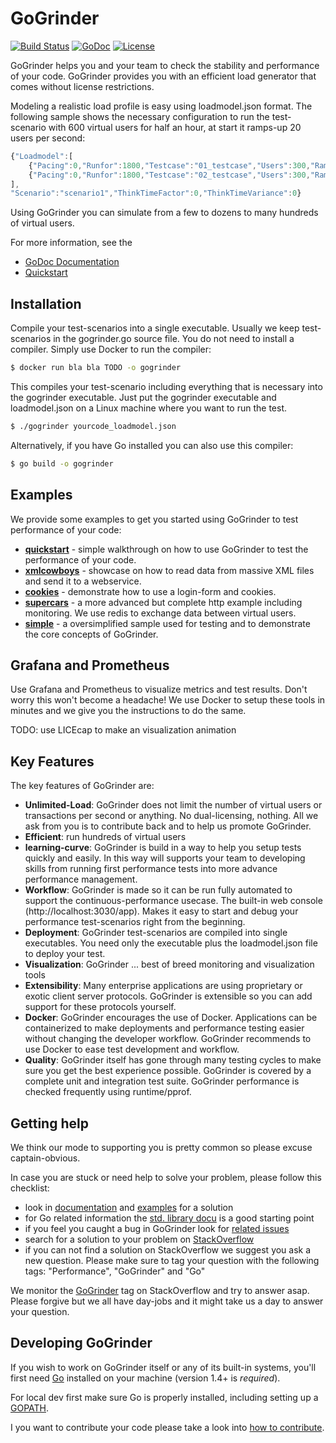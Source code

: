 GoGrinder
==============

[![Build Status](https://drone.io/github.com/finklabs/GoGrinder/status.png)](https://drone.io/github.com/finklabs/GoGrinder/latest)
[![GoDoc](https://godoc.org/github.com/finklabs/GoGrinder?status.svg)](https://godoc.org/github.com/finklabs/GoGrinder/gogrinder)
[![License](http://img.shields.io/badge/license-MIT-yellowgreen.svg)](MIT_LICENSE)

GoGrinder helps you and your team to check the stability and performance of your code. GoGrinder provides you with an efficient load generator that comes without license restrictions.

Modeling a realistic load profile is easy using loadmodel.json format. The following sample shows the necessary configuration to run the test-scenario with 600 virtual users for half an hour, at start it ramps-up 20 users per second:

```javascript
{"Loadmodel":[
	{"Pacing":0,"Runfor":1800,"Testcase":"01_testcase","Users":300,"Rampup":0.1},
	{"Pacing":0,"Runfor":1800,"Testcase":"02_testcase","Users":300,"Rampup":0.1}
],
"Scenario":"scenario1","ThinkTimeFactor":0,"ThinkTimeVariance":0}
```

Using GoGrinder you can simulate from a few to dozens to many hundreds of virtual users.

For more information, see the

* [GoDoc Documentation](https://godoc.org/github.com/finklabs/GoGrinder/gogrinder)
* [Quickstart](docu/quickstart.md)


## Installation

Compile your test-scenarios into a single executable. Usually we keep test-scenarios in the gogrinder.go source file. You do not need to install a compiler. Simply use Docker to run the compiler:

```sh
$ docker run bla bla TODO -o gogrinder
```

This compiles your test-scenario including everything that is necessary into the gogrinder executable. Just put the gogrinder executable and loadmodel.json on a Linux machine where you want to run the test.

```sh
$ ./gogrinder yourcode_loadmodel.json
```

Alternatively, if you have Go installed you can also use this compiler:

```sh
$ go build -o gogrinder
```


## Examples

We provide some examples to get you started using GoGrinder to test performance of your code:

* [**quickstart**](examples/quickstart/) - simple walkthrough on how to use GoGrinder to test the performance of your code.
* [**xmlcowboys**](examples/xmlcowboys/) - showcase on how to read data from massive XML files and send it to a webservice.
* [**cookies**](examples/cookies/) - demonstrate how to use a login-form and cookies.
* [**supercars**](examples/supercars/) - a more advanced but complete http example including monitoring. We use redis to exchange data between virtual users.
* [**simple**](examples/simple/) - a oversimplified sample used for testing and to demonstrate the core concepts of GoGrinder.


## Grafana and Prometheus

Use Grafana and Prometheus to visualize metrics and test results. Don't worry this won't become a headache! We use Docker to setup these tools in minutes and we give you the instructions to do the same.

TODO: use LICEcap to make an visualization animation


## Key Features

The key features of GoGrinder are:

* **Unlimited-Load**: GoGrinder does not limit the number of virtual users or transactions per second or anything. No dual-licensing, nothing. All we ask from you is to contribute back and to help us promote GoGrinder. 
* **Efficient**: run hundreds of virtual users
* **learning-curve**: GoGrinder is build in a way to help you setup tests quickly and easily. In this way will supports your team to developing skills from running first performance tests into more advance performance management. 
* **Workflow**: GoGrinder is made so it can be run fully automated to support the continuous-performance usecase. The built-in web console (http://localhost:3030/app). Makes it easy to start and debug your performance test-scenarios right from the beginning.
* **Deployment**: GoGrinder test-scenarios are compiled into single executables. You need only the executable plus the loadmodel.json file to deploy your test.
* **Visualization**: GoGrinder ... best of breed monitoring and visualization tools
* **Extensibility**: Many enterprise applications are using proprietary or exotic client server protocols. GoGrinder is extensible so you can add support for these protocols yourself.
* **Docker**: GoGrinder encourages the use of Docker. Applications can be containerized
  to make deployments and performance testing easier without changing the developer
  workflow. GoGrinder recommends to use Docker to ease test development and workflow.
* **Quality**: GoGrinder itself has gone through many testing cycles to make sure you get the best experience possible. GoGrinder is covered by a complete unit and integration test suite. GoGrinder performance is checked frequently using runtime/pprof.


## Getting help

We think our mode to supporting you is pretty common so please excuse captain-obvious.

In case you are stuck or need help to solve your problem, please follow this checklist:

* look in [documentation](docu/) and [examples](examples/) for a solution
* for Go related information the [std. library docu](https://golang.org/pkg/net/http/) is a good starting point
* if you feel you caught a bug in GoGrinder look for [related issues](https://github.com/finklabs/GoGrinder/issues)
* search for a solution to your problem on [StackOverflow](http://stackoverflow.com/questions/tagged/gogrinder)
* if you can not find a solution on StackOverflow we suggest you ask a new question. Please make sure to tag your question with the following tags: "Performance", "GoGrinder" and "Go"

We monitor the [GoGrinder](http://stackoverflow.com/questions/tagged/gogrinder) tag on StackOverflow and try to answer asap. Please forgive but we all have day-jobs and it might take us a day to answer your question.


## Developing GoGrinder

If you wish to work on GoGrinder itself or any of its built-in systems,
you'll first need [Go](https://www.golang.org) installed on your
machine (version 1.4+ is *required*).

For local dev first make sure Go is properly installed, including setting up a
[GOPATH](https://golang.org/doc/code.html#GOPATH).

I you want to contribute your code please take a look into [how to contribute](docu/contributing.md).
